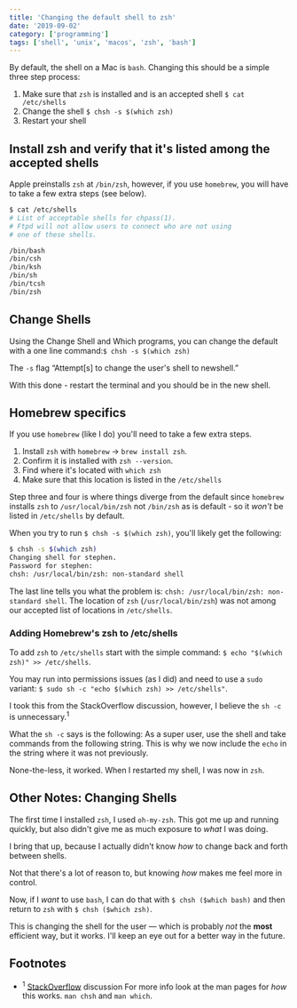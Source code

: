 ```yaml
---
title: 'Changing the default shell to zsh'
date: '2019-09-02'
category: ['programming']
tags: ['shell', 'unix', 'macos', 'zsh', 'bash']
---
```


By default, the shell on a Mac is `bash`. Changing this should be a simple three step process:
1. Make sure that `zsh` is installed and is an accepted shell `$ cat /etc/shells`
2. Change the shell  `$ chsh -s $(which zsh)`
3. Restart your shell

## Install zsh and verify that it's listed among the accepted shells
Apple preinstalls `zsh` at `/bin/zsh`, however, if you use `homebrew`, you will have to take a few extra steps (see below).

```bash
$ cat /etc/shells
# List of acceptable shells for chpass(1).
# Ftpd will not allow users to connect who are not using
# one of these shells.

/bin/bash
/bin/csh
/bin/ksh
/bin/sh
/bin/tcsh
/bin/zsh
```

## Change Shells
Using the Change Shell and Which programs, you can change the default with a one line command:`$ chsh -s $(which zsh)`

The `-s` flag “Attempt[s] to change the user's shell to newshell.”

With this done - restart the terminal and you should be in the new shell.

## Homebrew specifics
If you use `homebrew` (like I do) you'll need to take a few extra steps.

1. Install `zsh` with `homebrew` -> `brew install zsh`.
2. Confirm it is installed with `zsh --version`.
3. Find where it's located with `which zsh`
4. Make sure that this location is listed in the `/etc/shells`

Step three and four is where things diverge from the default since `homebrew` installs `zsh` to `/usr/local/bin/zsh` not `/bin/zsh` as is default - so it *won't* be listed in `/etc/shells` by default.

When you try to run `$ chsh -s $(which zsh)`, you'll likely get the following:

```bash
$ chsh -s $(which zsh)
Changing shell for stephen.
Password for stephen:
chsh: /usr/local/bin/zsh: non-standard shell
```

The last line tells you what the problem is: `chsh: /usr/local/bin/zsh: non-standard shell`.  The location of `zsh` (`/usr/local/bin/zsh`) was not among our accepted list of locations in `/etc/shells`.

### Adding Homebrew's zsh to /etc/shells
To add `zsh` to `/etc/shells` start with the simple command: `$ echo "$(which zsh)" >> /etc/shells`.

You may run into permissions issues (as I did) and need to use a `sudo` variant:  `$ sudo sh -c "echo $(which zsh) >> /etc/shells"`.

I took this from the StackOverflow discussion, however, I believe the `sh -c` is unnecessary.<sup>1</sup>

What the `sh -c` says is the following: As a super user, use the shell and take commands from the following string. This is why we now include the  `echo` in the string where it was not previously.

None-the-less, it worked. When I restarted my shell, I was now in `zsh`.

## Other Notes: Changing Shells
The first time I installed `zsh`, I used `oh-my-zsh`. This got me up and running quickly, but also didn't give me as much exposure to *what* I was doing.

I bring that up, because I actually didn't know *how* to change back and forth between shells.

Not that there's a lot of reason to, but knowing *how* makes me feel more in control.

Now, if I *want* to use `bash`, I can do that with `$ chsh ($which bash)` and then return to `zsh` with `$ chsh ($which zsh)`.

This is changing the shell for the user — which is probably *not* the **most** efficient way, but it works. I'll keep an eye out for a better way in the future.

## Footnotes
* <sup>1</sup> [StackOverflow](https://stackoverflow.com/a/44549662/9888057) discussion
For more info look at the man pages for *how* this works.
`man chsh` and `man which`.

